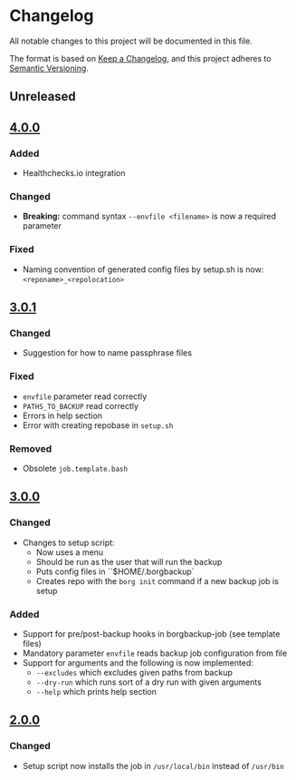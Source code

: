 # Changelog
All notable changes to this project will be documented in this file.

The format is based on [Keep a Changelog](https://keepachangelog.com/en/1.0.0/),
and this project adheres to [Semantic Versioning](https://semver.org/spec/v2.0.0.html).

## Unreleased

## [4.0.0]
### Added
- Healthchecks.io integration

### Changed
- **Breaking:** command syntax `--envfile <filename>` is now a required parameter

### Fixed
- Naming convention of generated config files by setup.sh is now: `<reponame>_<repolocation>`

## [3.0.1]
### Changed
- Suggestion for how to name passphrase files

### Fixed
- `envfile` parameter read correctly
- `PATHS_TO_BACKUP` read correctly
- Errors in help section
- Error with creating repobase in `setup.sh`

### Removed
- Obsolete `job.template.bash`

## [3.0.0]
### Changed
- Changes to setup script:
  * Now uses a menu
  * Should be run as the user that will run the backup
  * Puts config files in ``$HOME/.borgbackup`
  * Creates repo with the `borg init` command if a new backup job is setup

### Added
- Support for pre/post-backup hooks in borgbackup-job (see template files)
- Mandatory parameter `envfile` reads backup job configuration from file
- Support for arguments and the following is now implemented:
  * `--excludes` which excludes given paths from backup
  * `--dry-run` which runs sort of a dry run with given arguments
  * `--help` which prints help section

## [2.0.0]
### Changed
- Setup script now installs the job in `/usr/local/bin` instead of `/usr/bin`

[4.0.0]: https://github.com/ehannes/borgbackup-job/compare/v3.0.1...v4.0.0
[3.0.1]: https://github.com/ehannes/borgbackup-job/compare/v3.0.0...v3.0.1
[3.0.0]: https://github.com/ehannes/borgbackup-job/compare/v2.0.0...v3.0.0
[2.0.0]: https://github.com/ehannes/borgbackup-job/compare/v1.0.0...v2.0.0
